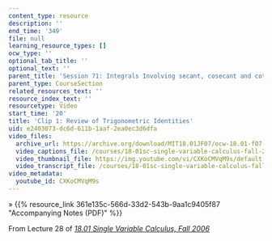 ```yaml
---
content_type: resource
description: ''
end_time: '349'
file: null
learning_resource_types: []
ocw_type: ''
optional_tab_title: ''
optional_text: ''
parent_title: 'Session 71: Integrals Involving secant, cosecant and cotangent'
parent_type: CourseSection
related_resources_text: ''
resource_index_text: ''
resourcetype: Video
start_time: '20'
title: 'Clip 1: Review of Trigonometric Identities'
uid: e2403073-dc6d-611b-1aaf-2ea0ec3d6dfa
video_files:
  archive_url: https://archive.org/download/MIT18.01JF07/ocw-18.01-f07-lec28_300k.mp4
  video_captions_file: /courses/18-01sc-single-variable-calculus-fall-2010/925ad8f957d55b019d391de85a5696a3_CXKoCMVqM9s.vtt
  video_thumbnail_file: https://img.youtube.com/vi/CXKoCMVqM9s/default.jpg
  video_transcript_file: /courses/18-01sc-single-variable-calculus-fall-2010/0bfe0471ba66c673c57b0988a17bbed5_CXKoCMVqM9s.pdf
video_metadata:
  youtube_id: CXKoCMVqM9s
---
```


» {{% resource_link 361e135c-566d-33d2-543b-9aa1c9405f87 "Accompanying Notes (PDF)" %}}

From Lecture 28 of [_18.01 Single Variable Calculus, Fall 2006_](/courses/18-01-single-variable-calculus-fall-2006/video_galleries/video-lectures)